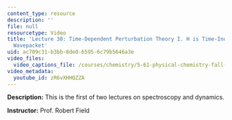 ```yaml
---
content_type: resource
description: ''
file: null
resourcetype: Video
title: 'Lecture 30: Time-Dependent Perturbation Theory I. H is Time-Independent, Zewail
  Wavepacket'
uid: ac709c31-b3bb-8de0-6595-6c79b5646a3e
video_files:
  video_captions_file: /courses/chemistry/5-61-physical-chemistry-fall-2017/lecture-videos/time-dependent-perturbation-theory-i.-h-is-time-independent-zewail-wavepacket/zR6vXHHQZZA.vtt
video_metadata:
  youtube_id: zR6vXHHQZZA
---
```


**Description:** This is the first of two lectures on spectroscopy and dynamics.

**Instructor:** Prof. Robert Field